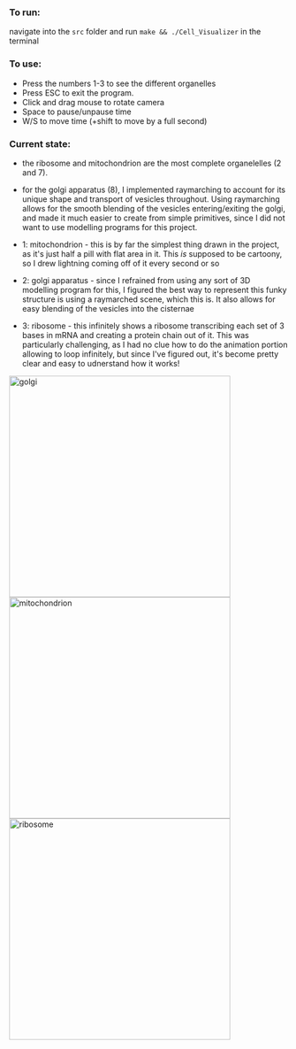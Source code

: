 ### To run:
navigate into the `src` folder and run `make && ./Cell_Visualizer` in the terminal

### To use:
- Press the numbers 1-3 to see the different organelles
- Press ESC to exit the program.
- Click and drag mouse to rotate camera
- Space to pause/unpause time
- W/S to move time (+shift to move by a full second)

### Current state:
- the ribosome and mitochondrion are the most complete organelelles (2 and 7).
- for the golgi apparatus (8), I implemented raymarching to account for its unique shape and transport of vesicles throughout. Using raymarching allows for the smooth blending of the vesicles entering/exiting the golgi, and made it much easier to create from simple primitives, since I did not want to use modelling programs for this project.


- 1: mitochondrion - this is by far the simplest thing drawn in the project, as it's just half a pill with flat area in it. This *is* supposed to be cartoony, so I drew lightning coming off of it every second or so
- 2: golgi apparatus - since I refrained from using any sort of 3D modelling program for this, I figured the best way to represent this funky structure is using a raymarched scene, which this is. It also allows for easy blending of the vesicles into the cisternae
- 3: ribosome - this infinitely shows a ribosome transcribing each set of 3 bases in mRNA and creating a protein chain out of it. This was particularly challenging, as I had no clue how to do the animation portion allowing to loop infinitely, but since I've figured out, it's become pretty clear and easy to udnerstand how it works!

<img width="400" alt="golgi" src="https://github.com/ari-goldman/cell-visualizer/assets/112101394/a810d28a-93e9-448e-9a97-2870c4424efb">
<img width="400" alt="mitochondrion" src="https://github.com/ari-goldman/cell-visualizer/assets/112101394/72008ccb-2512-42bf-a894-19d5cba942fb">
<img width="400" alt="ribosome" src="https://github.com/ari-goldman/cell-visualizer/assets/112101394/dd3eb9bf-b043-4f41-a745-0258fba2aec4">

